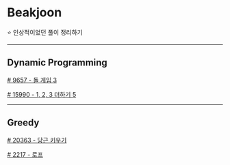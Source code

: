# Beakjoon

⭐ 인상적이었던 풀이 정리하기

---

## Dynamic Programming

[# 9657 - 돌 게임 3](https://www.notion.so/9657-3-e8d80a3c17ac46aa900a2281d59486d1)

[# 15990 - 1, 2, 3 더하기 5](https://www.notion.so/15990-1-2-3-5-611593186726408d84537865c1b95cd4)

---

## Greedy

[# 20363 - 당근 키우기](https://www.notion.so/20363-9454b54b3b374ee5bb72f3cb95a4e845)

[# 2217 - 로프](https://www.notion.so/2217-9477c0fefb42433a8426380144f1361f)

